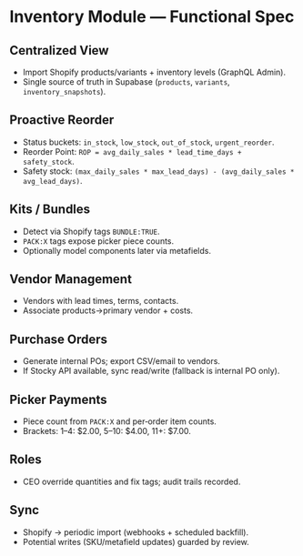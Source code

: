 # Inventory Module — Functional Spec

## Centralized View
- Import Shopify products/variants + inventory levels (GraphQL Admin).
- Single source of truth in Supabase (`products`, `variants`, `inventory_snapshots`).

## Proactive Reorder
- Status buckets: `in_stock`, `low_stock`, `out_of_stock`, `urgent_reorder`.
- Reorder Point: `ROP = avg_daily_sales * lead_time_days + safety_stock`.
- Safety stock: `(max_daily_sales * max_lead_days) - (avg_daily_sales * avg_lead_days)`.

## Kits / Bundles
- Detect via Shopify tags `BUNDLE:TRUE`.
- `PACK:X` tags expose picker piece counts.
- Optionally model components later via metafields.

## Vendor Management
- Vendors with lead times, terms, contacts.
- Associate products→primary vendor + costs.

## Purchase Orders
- Generate internal POs; export CSV/email to vendors.
- If Stocky API available, sync read/write (fallback is internal PO only).

## Picker Payments
- Piece count from `PACK:X` and per‑order item counts.
- Brackets: 1–4: $2.00, 5–10: $4.00, 11+: $7.00.

## Roles
- CEO override quantities and fix tags; audit trails recorded.

## Sync
- Shopify → periodic import (webhooks + scheduled backfill).
- Potential writes (SKU/metafield updates) guarded by review.
